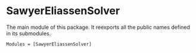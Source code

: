 # SawyerEliassenSolver

The main module of this package. It reexports all the public names defined in its submodules.

```@autodocs
Modules = [SawyerEliassenSolver]
```